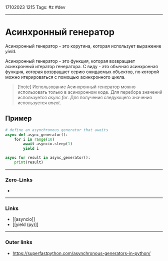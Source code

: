 17102023 1215
Tags: #z #dev 

---
# Асинхронный генератор

Асинхронный генератор - это корутина, которая использует выражение *yield*. 

Асинхронный генератор - это функция, которая возвращает асинхронный итератор генератора. С виду - это обычная асинхронная функция, которая возвращает серию ожидаемых объектов, по которой можно итерироваться с помощью асинхронного цикла.

>[!note] Использование
>Асинхронный генератор можно использовать только в асинхронном коде.
>Для перебора значений используется *async for*.
>Для получения следующего значения используется *anext*.

## Пример

```python
# define an asynchronous generator that awaits
async def async_generator():
	for i in range(10)
		await asyncio.sleep(1)
		yield i

async for result in async_generator():
	print(result)
```

---
### Zero-Links
- 

---
### Links
- [[asyncio]]
- [[yield (py)]]

---
### Outer links
- https://superfastpython.com/asynchronous-generators-in-python/